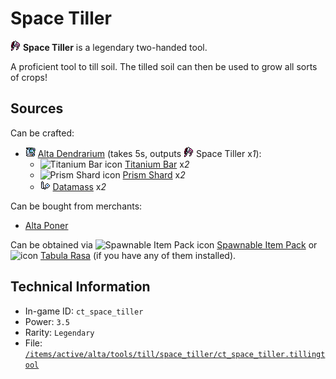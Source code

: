 # Space Tiller

<img src="https://raw.githubusercontent.com/Ceterai/Enternia/main/items/active/alta/tools/till/space_tiller/icon.png" alt="Space Tiller icon" loading="lazy" height="16px" width="auto" /> **Space Tiller** is a legendary two-handed tool.

A proficient tool to till soil. The tilled soil can then be used to grow all sorts of crops!

## Sources

Can be crafted:

- ![ ](https://raw.githubusercontent.com/Ceterai/Enternia/main/objects/alta/crafting/dendrarium/icon.png) [Alta Dendrarium](https://ceterai.github.io/MyEnternia/Wiki/AltaDendrarium) (takes 5s, outputs <img src="https://raw.githubusercontent.com/Ceterai/Enternia/main/items/active/alta/tools/till/space_tiller/icon.png" alt="Space Tiller icon" loading="lazy" height="16px" width="auto" /> Space Tiller x*1*):
  - <img src="https://starbounder.org/mediawiki/images/9/94/Titanium_Bar.png" alt="Titanium Bar icon" loading="lazy" height="13px" width="14px" /> [Titanium Bar](https://starbounder.org/Titanium_Bar) x*2*
  - <img src="https://starbounder.org/mediawiki/images/c/c0/Prism_Shard.png" alt="Prism Shard icon" loading="lazy" height="10px" width="10px" /> [Prism Shard](https://starbounder.org/Prism_Shard) x*2*
  - <img src="https://raw.githubusercontent.com/Ceterai/Enternia/main/items/generic/crafting/alta/datamass.png" alt="Datamass icon" loading="lazy" height="16px" width="auto" /> [Datamass](https://ceterai.github.io/MyEnternia/Wiki/Datamass) x*2*

Can be bought from merchants:

- [Alta Poner](https://ceterai.github.io/MyEnternia/Wiki/AltaPoner)

Can be obtained via <img src="https://raw.githubusercontent.com/Silverfeelin/Starbound-SpawnableItemPack/master/interface/sip/iconSmall.png" alt="Spawnable Item Pack icon" width="18" height="14"/> [Spawnable Item Pack](https://steamcommunity.com/sharedfiles/filedetails/?id=733665104) or <img src="https://steamuserimages-a.akamaihd.net/ugc/263843960696222713/3EC9A7C005541F7D577EBCB8C5736B4EFC9973D6/" alt="icon" width="8" height="12"/> [Tabula Rasa](https://community.playstarbound.com/resources/the-tabula-rasa.3222/) (if you have any of them installed).

## Technical Information

- In-game ID: `ct_space_tiller`
- Power: `3.5`
- Rarity: `Legendary`
- File: [`/items/active/alta/tools/till/space_tiller/ct_space_tiller.tillingtool`](https://github.com/Ceterai/Enternia/blob/main/items/active/alta/tools/till/space_tiller/ct_space_tiller.tillingtool)
